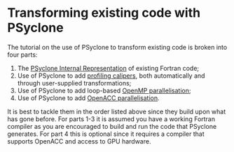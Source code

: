 # Transforming existing code with PSyclone

The tutorial on the use of PSyclone to transform existing code is
broken into four parts:

1. The [PSyclone Internal Representation](1_nemo_psyir/README.md) of
   existing Fortran code;
2. Use of PSyclone to add [profiling calipers](2_nemo_profiling/README.md), both automatically and through user-supplied transformations;
3. Use of PSyclone to add loop-based [OpenMP parallelisation](3_nemo_openmp/README.md);
4. Use of PSyclone to add [OpenACC parallelisation](4_nemo_openacc/README.md).

It is best to tackle them in the order listed above since they build
upon what has gone before. For parts 1-3 it is assumed you have a
working Fortran compiler as you are encouraged to build and run the
code that PSyclone generates.  For part 4 this is optional since it
requires a compiler that supports OpenACC and access to GPU hardware.